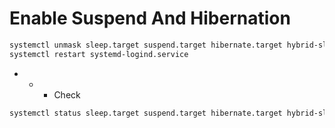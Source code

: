 # Enable Suspend And Hibernation

```bash
systemctl unmask sleep.target suspend.target hibernate.target hybrid-sleep.target
systemctl restart systemd-logind.service
```
- - - Check
```bash
systemctl status sleep.target suspend.target hibernate.target hybrid-sleep.target
```
